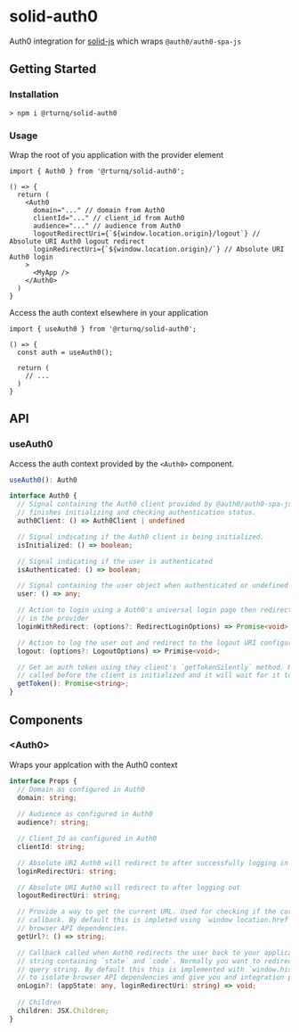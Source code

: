 # solid-auth0

Auth0 integration for [solid-js](https://github.com/ryansolid/solid) which wraps `@auth0/auth0-spa-js`

## Getting Started

### Installation

```
> npm i @rturnq/solid-auth0
```

### Usage

Wrap the root of you application with the provider element

```tsx
import { Auth0 } from '@rturnq/solid-auth0';

() => {
  return (
    <Auth0
      domain="..." // domain from Auth0
      clientId="..." // client_id from Auth0
      audience="..." // audience from Auth0
      logoutRedirectUri={`${window.location.origin}/logout`} // Absolute URI Auth0 logout redirect
      loginRedirectUri={`${window.location.origin}/`} // Absolute URI Auth0 login
    >
      <MyApp />
    </Auth0>
  )
}
```

Access the auth context elsewhere in your application

```tsx
import { useAuth0 } from '@rturnq/solid-auth0';

() => {
  const auth = useAuth0();

  return (
    // ...
  )
}
```


## API

### useAuth0
Access the auth context provided by the `<Auth0>` component.

```typescript
useAuth0(): Auth0

interface Auth0 {
  // Signal containing the Auth0 client provided by @auth0/auth0-spa-js. Will be undefined until it
  // finishes initializing and checking authentication status.
  auth0Client: () => Auth0Client | undefined

  // Signal indicating if the Auth0 client is being initialized.
  isInitialized: () => boolean;

  // Signal indicating if the user is authenticated
  isAuthenticated: () => boolean;

  // Signal containing the user object when authenticated or undefined when not authenticated
  user: () => any;

  // Action to login using a Auth0's universal login page then redirect to the login URI configured
  // in the provider
  loginWithRedirect: (options?: RedirectLoginOptions) => Promise<void>;

  // Action to log the user out and redirect to the logout URI configured in the provider
  logout: (options?: LogoutOptions) => Primise<void>;

  // Get an auth token using they client's `getTokenSilently` method. Note, this method can be
  // called before the client is initialized and it will wait for it to initialize.
  getToken(): Promise<string>;
}
```

## Components

### \<Auth0>
Wraps your applcation with the Auth0 context

```typescript
interface Props {
  // Domain as configured in Auth0
  domain: string;
  
  // Audience as configured in Auth0
  audience?: string;

  // Client_Id as configured in Auth0
  clientId: string;

  // Absolute URI Auth0 will redirect to after successfully logging in
  loginRedirectUri: string;

  // Absolute URI Auth0 will redirect to after logging out
  logoutRedirectUri: string;

  // Provide a way to get the current URL. Used for checking if the current URL represents a login
  // callback. By default this is impleted using `window location.href and exposed to isolate
  // browser API dependencies.
  getUrl?: () => string;

  // Callback called when Auth0 redirects the user back to your application. Auth0 includes a query
  // string containing `state` and `code`. Normally you want to redirect to a route without the
  // query string. By default this this is implemented with `window.history.replace` and is exposed
  // to isolate browser API dependencies and give you and integration point to your router.
  onLogin?: (appState: any, loginRedirectUri: string) => void;
  
  // Children
  children: JSX.Children;
}
```

